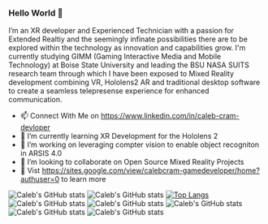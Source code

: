 ### Hello World 👋
I’m an XR developer and Experienced Technician with a passion for Extended Realtiy and the seemingly infinate possibilities there are to be explored within the technology as innovation and capabilities grow. I'm currently studying GIMM (Gaming Interactive Media and Mobile Technology) at Boise State University and leading the BSU NASA SUITS research team through which I have been exposed to Mixed Reality development combining VR, Hololens2 AR and traditional desktop software to create a seamless telepresense experience for enhanced communication. 

- 📫 Connect With Me on https://www.linkedin.com/in/caleb-cram-devloper
- 🌱 I’m currently learning XR Development for the Hololens 2
- 🔭 I’m working on leveraging compter vision to enable object recogniton in ARSIS 4.0
- 👯 I’m looking to collaborate on Open Source Mixed Reality Projects
- 💬 Vist https://sites.google.com/view/calebcram-gamedeveloper/home?authuser=0 to learn more 
<!--
**calebcram/calebcram** is a ✨ _special_ ✨ repository because its `README.md` (this file) appears on your GitHub profile.

Here are some ideas to get you started:

- 🔭 I’m currently working on ...
- 🌱 I’m currently learning ...
- 👯 I’m looking to collaborate on ...
- 🤔 I’m looking for help with ...
- 💬 Ask me about ...
- 📫 How to reach me: ...
- 😄 Pronouns: ...
- ⚡ Fun fact: ...
-->
![Caleb's GitHub stats](https://github-readme-stats.vercel.app/api?username=calebcram&show_icons=true&theme=gruvbox)
![Caleb's GitHub stats](https://github-readme-stats.vercel.app/api?username=calebcram&show_icons=true&theme=nightowl)
[![Top Langs](https://github-readme-stats.vercel.app/api/top-langs/?username=calebcram&langs_count=6&layout=compact&theme=cobalt)](https://github.com/calebcram/github-readme-stats)
![Caleb's GitHub stats](https://github-readme-stats.vercel.app/api?username=calebcram&show_icons=true&theme=blue-green)
![Caleb's GitHub stats](https://github-readme-stats.vercel.app/api?username=calebcram&show_icons=true&theme=algolia)
![Caleb's GitHub stats](https://github-readme-stats.vercel.app/api?username=calebcram&show_icons=true&theme=great-gatsby)
![Caleb's GitHub stats](https://github-readme-stats.vercel.app/api?username=calebcram&show_icons=true&theme=bear)
![Caleb's GitHub stats](https://github-readme-stats.vercel.app/api?username=calebcram&show_icons=true&theme=darcula)
